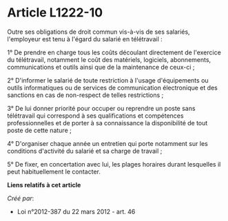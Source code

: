 # Article L1222-10

Outre ses obligations de droit commun vis-à-vis de ses salariés, l'employeur est tenu à l'égard du salarié en télétravail : 

1° De prendre en charge tous les coûts découlant directement de l'exercice du télétravail, notamment le coût des matériels,
logiciels, abonnements, communications et outils ainsi que de la maintenance de ceux-ci ; 

2° D'informer le salarié de toute restriction à l'usage d'équipements ou outils informatiques ou de services de communication
électronique et des sanctions en cas de non-respect de telles restrictions ; 

3° De lui donner priorité pour occuper ou reprendre un poste sans télétravail qui correspond à ses qualifications et
compétences professionnelles et de porter à sa connaissance la disponibilité de tout poste de cette nature ; 

4° D'organiser chaque année un entretien qui porte notamment sur les conditions d'activité du salarié et sa charge de
travail ; 

5° De fixer, en concertation avec lui, les plages horaires durant lesquelles il peut habituellement le contacter.

**Liens relatifs à cet article**

_Créé par_:

  - Loi n°2012-387 du 22 mars 2012 - art. 46
